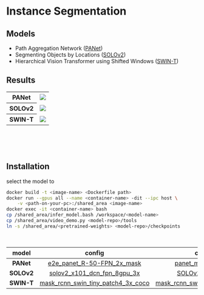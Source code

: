 # Instance Segmentation

## Models
- Path Aggregation Network ([PANet](https://github.com/ShuLiu1993/PANet))
- Segmenting Objects by Locations ([SOLOv2](https://github.com/WXinlong/SOLO))
- Hierarchical Vision Transformer using Shifted Windows ([SWIN-T](https://github.com/SwinTransformer/Swin-Transformer-Object-Detection))

## Results
<table>
    <tr>
        <th>PANet</th>
        <td><img src='assets/panet_mask_18.gif'></td>
    </tr>
    <tr>
        <th>SOLOv2</th>
        <td><img src='assets/solo_heavy.gif'></td>
    </tr>
    <tr>
        <th>SWIN-T</th>
        <td><img src='assets/swin_tiny.gif'></td>
    </tr>
</table>


<br><br><br>
## Installation
select the model to
``` bash
docker build -t <image-name> <Dockerfile path>
docker run --gpus all --name <container-name> -dit --ipc host \
    -v <path-on-your-pc>:/shared_area <image-name>
docker exec -it <container-name> bash
cp /shared_area/infer_model.bash /workspace/<model-name>
cp /shared_area/video_demo.py <model-repo>/tools
ln -s /shared_area/<pretrained-weights> <model-repo>/checkpoints
```
<br>

model   |   config  |   checkpoint
:------:|:---------:|:------------:
**PANet** | [e2e_panet_R-50-FPN_2x_mask](https://github.com/ShuLiu1993/PANet/blob/master/configs/panet/e2e_panet_R-50-FPN_2x_mask.yaml) | [panet_mask_step179999](https://drive.google.com/u/0/uc?id=1-pVZQ3GR6Aj7KJzH9nWoRQ-Lts8IcdMS&export=download)
**SOLOv2** | [solov2_x101_dcn_fpn_8gpu_3x](https://github.com/WXinlong/SOLO/blob/master/configs/solov2/solov2_x101_dcn_fpn_8gpu_3x.py) | [SOLOv2_X101_DCN_3x](https://cloudstor.aarnet.edu.au/plus/s/KV9PevGeV8r4Tzj/download)
**SWIN-T** | [mask_rcnn_swin_tiny_patch4_3x_coco](https://github.com/SwinTransformer/Swin-Transformer-Object-Detection/blob/master/configs/swin/mask_rcnn_swin_tiny_patch4_window7_mstrain_480-800_adamw_3x_coco.py) | [mask_rcnn_swin_tiny_patch4_window7](https://github.com/SwinTransformer/storage/releases/download/v1.0.2/mask_rcnn_swin_tiny_patch4_window7.pth)
